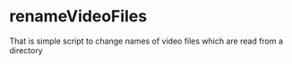 # renameVideoFiles
That is simple script to change names of video files which are read from a directory
